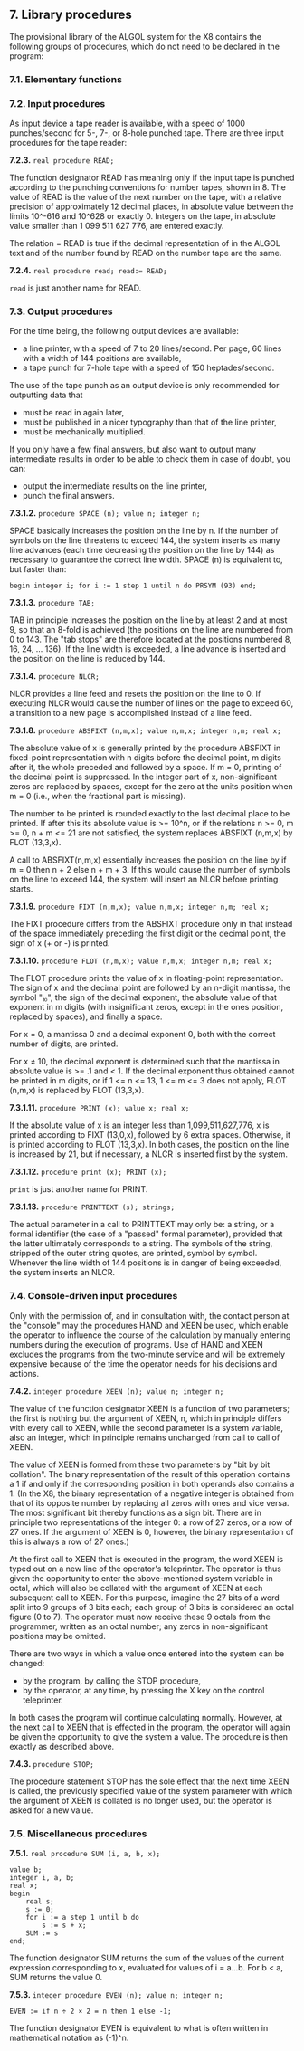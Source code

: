 ## 7. Library procedures

The provisional library of the ALGOL system for the X8 contains
the following groups of procedures, which do not need to be
declared in the program:

### 7.1. Elementary functions

### 7.2. Input procedures

As input device a tape reader is available, with a speed of
1000 punches/second for 5-, 7-, or 8-hole punched tape. There
are three input procedures for the tape reader:

**7.2.3.** `real procedure READ;`

The function designator READ has meaning only if the input tape
is punched according to the punching conventions for number
tapes, shown in 8. The value of READ is the value of the next
number on the tape, with a relative precision of approximately
12 decimal places, in absolute value between the limits 10^-616
and 10^628 or exactly 0. Integers on the tape, in absolute
value smaller than 1 099 511 627 776, are entered exactly.

The relation <number> = READ is true if the decimal
representation of <number> in the ALGOL text and of the number
found by READ on the number tape are the same.

**7.2.4.** `real procedure read; read:= READ;`

`read` is just another name for READ.

### 7.3. Output procedures

For the time being, the following output devices are available:

  * a line printer, with a speed of 7 to 20 lines/second. Per page, 60 lines with a width of 144 positions are available,
  * a tape punch for 7-hole tape with a speed of 150 heptades/second.

The use of the tape punch as an output device is only recommended for outputting data that

  * must be read in again later,
  * must be published in a nicer typography than that of the line printer,
  * must be mechanically multiplied.

If you only have a few final answers, but also want to output
many intermediate results in order to be able to check them in
case of doubt, you can:

  * output the intermediate results on the line printer,
  * punch the final answers.

**7.3.1.2.** `procedure SPACE (n); value n; integer n;`

SPACE basically increases the position on the line by n. If the
number of symbols on the line threatens to exceed 144, the
system inserts as many line advances (each time decreasing the
position on the line by 144) as necessary to guarantee the
correct line width. SPACE (n) is equivalent to, but faster
than:

    begin integer i; for i := 1 step 1 until n do PRSYM (93) end;

**7.3.1.3.** `procedure TAB;`

TAB in principle increases the position on the line by at least
2 and at most 9, so that an 8-fold is achieved (the positions
on the line are numbered from 0 to 143. The "tab stops" are
therefore located at the positions numbered 8, 16, 24, ... 136).
If the line width is exceeded, a line advance is inserted
and the position on the line is reduced by 144.

**7.3.1.4.** `procedure NLCR;`

NLCR provides a line feed and resets the position on the line
to 0. If executing NLCR would cause the number of lines on the
page to exceed 60, a transition to a new page is accomplished
instead of a line feed.

**7.3.1.8.** `procedure ABSFIXT (n,m,x); value n,m,x; integer n,m; real x;`

The absolute value of x is generally printed by the procedure
ABSFIXT in fixed-point representation with n digits before the
decimal point, m digits after it, the whole preceded and
followed by a space. If m = 0, printing of the decimal point is
suppressed. In the integer part of x, non-significant zeros are
replaced by spaces, except for the zero at the units position
when m = 0 (i.e., when the fractional part is missing).

The number to be printed is rounded exactly to the last decimal
place to be printed. If after this its absolute value is >= 10^n,
or if the relations n >= 0, m >= 0, n + m <= 21 are not
satisfied, the system replaces ABSFIXT (n,m,x) by FLOT (13,3,x).

A call to ABSFIXT(n,m,x) essentially increases the position on
the line by if m = 0 then n + 2 else n + m + 3. If this would
cause the number of symbols on the line to exceed 144, the
system will insert an NLCR before printing starts.

**7.3.1.9.** `procedure FIXT (n,m,x); value n,m,x; integer n,m; real x;`

The FIXT procedure differs from the ABSFIXT procedure only in
that instead of the space immediately preceding the first digit
or the decimal point, the sign of x (+ or -) is printed.

**7.3.1.10.** `procedure FLOT (n,m,x); value n,m,x; integer n,m; real x;`

The FLOT procedure prints the value of x in floating-point
representation. The sign of x and the decimal point are
followed by an n-digit mantissa, the symbol "⏨", the sign of
the decimal exponent, the absolute value of that exponent in m
digits (with insignificant zeros, except in the ones position,
replaced by spaces), and finally a space.

For x = 0, a mantissa 0 and a decimal exponent 0, both with the
correct number of digits, are printed.

For x ≠ 10, the decimal exponent is determined such that the
mantissa in absolute value is >= .1 and < 1. If the decimal
exponent thus obtained cannot be printed in m digits, or
if 1 <= n <= 13, 1 <= m <= 3 does not apply, FLOT (n,m,x) is
replaced by FLOT (13,3,x).

**7.3.1.11.** `procedure PRINT (x); value x; real x;`

If the absolute value of x is an integer less than
1,099,511,627,776, x is printed according to FIXT (13,0,x),
followed by 6 extra spaces. Otherwise, it is printed according
to FLOT (13,3,x). In both cases, the position on the line is
increased by 21, but if necessary, a NLCR is inserted first by
the system.

**7.3.1.12.** `procedure print (x); PRINT (x);`

`print` is just another name for PRINT.

**7.3.1.13.** `procedure PRINTTEXT (s); strings;`

The actual parameter in a call to PRINTTEXT may only be: a
string, or a formal identifier (the case of a "passed" formal
parameter), provided that the latter ultimately corresponds to
a string. The symbols of the string, stripped of the outer
string quotes, are printed, symbol by symbol. Whenever the line
width of 144 positions is in danger of being exceeded, the
system inserts an NLCR.

### 7.4. Console-driven input procedures

Only with the permission of, and in consultation with, the
contact person at the "console" may the procedures HAND and
XEEN be used, which enable the operator to influence the course
of the calculation by manually entering numbers during the
execution of programs. Use of HAND and XEEN excludes the
programs from the two-minute service and will be extremely
expensive because of the time the operator needs for his
decisions and actions.

**7.4.2.** `integer procedure XEEN (n); value n; integer n;`

The value of the function designator XEEN is a function of two
parameters; the first is nothing but the argument of XEEN, n,
which in principle differs with every call to XEEN, while the
second parameter is a system variable, also an integer, which
in principle remains unchanged from call to call of XEEN.

The value of XEEN is formed from these two parameters by "bit
by bit collation". The binary representation of the result of
this operation contains a 1 if and only if the corresponding
position in both operands also contains a 1. (In the X8, the
binary representation of a negative integer is obtained from
that of its opposite number by replacing all zeros with ones
and vice versa. The most significant bit thereby functions as a
sign bit. There are in principle two representations of the
integer 0: a row of 27 zeros, or a row of 27 ones. If the
argument of XEEN is 0, however, the binary representation of
this is always a row of 27 ones.)

At the first call to XEEN that is executed in the program, the
word XEEN is typed out on a new line of the operator's
teleprinter. The operator is thus given the opportunity to
enter the above-mentioned system variable in octal, which will
also be collated with the argument of XEEN at each subsequent
call to XEEN. For this purpose, imagine the 27 bits of a word
split into 9 groups of 3 bits each; each group of 3 bits is
considered an octal figure (0 to 7). The operator must now
receive these 9 octals from the programmer, written as an octal
number; any zeros in non-significant positions may be omitted.

There are two ways in which a value once entered into the system can be changed:

  * by the program, by calling the STOP procedure,
  * by the operator, at any time, by pressing the X key on the control teleprinter.

In both cases the program will continue calculating normally.
However, at the next call to XEEN that is effected in the
program, the operator will again be given the opportunity to
give the system a value. The procedure is then exactly as
described above.

**7.4.3.** `procedure STOP;`

The procedure statement STOP has the sole effect that the next
time XEEN is called, the previously specified value of the
system parameter with which the argument of XEEN is collated is
no longer used, but the operator is asked for a new value.

### 7.5. Miscellaneous procedures

**7.5.1.** `real procedure SUM (i, a, b, x);`

    value b;
    integer i, a, b;
    real x;
    begin
        real s;
        s := 0;
        for i := a step 1 until b do
            s := s + x;
        SUM := s
    end;

The function designator SUM returns the sum of the values of
the current expression corresponding to x, evaluated for values
of i = a...b. For b < a, SUM returns the value 0.

**7.5.3.** `integer procedure EVEN (n); value n; integer n;`

    EVEN := if n ÷ 2 × 2 = n then 1 else -1;

The function designator EVEN is equivalent to what is often
written in mathematical notation as (-1)^n.
